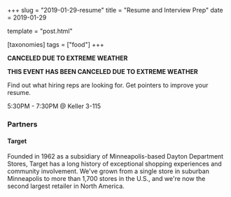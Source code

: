 +++
slug = "2019-01-29-resume"
title = "Resume and Interview Prep"
date = 2019-01-29

template = "post.html"

[taxonomies]
tags = ["food"]
+++

**CANCELED DUE TO EXTREME WEATHER**

<!-- more -->

**THIS EVENT HAS BEEN CANCELED DUE TO EXTREME WEATHER**

Find out what hiring reps are looking for.
Get pointers to improve your resume.

5:30PM - 7:30PM @ Keller 3-115

### Partners
#### Target
Founded in 1962 as a subsidiary of Minneapolis-based Dayton Department
Stores, Target has a long history of exceptional shopping experiences
and community involvement. We've grown from a single store in suburban
Minneapolis to more than 1,700 stores in the U.S., and we're now the
second largest retailer in North America.
